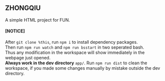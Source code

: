 ## ZHONGQIU  
A simple HTML project for FUN.  

#### [NOTICE]
After ```git clone %this```, run ```npm i``` to install dependency packages.  
Then run ```npm run watch``` and ```npm run bsstart``` in two seperated bash.  
Thus any modification in the workspace will show immediately in the webpage just opened.  
**Always work in the dev directory** ```app/```. Run ```npm run dist``` to clean the workspace, if you made some changes manually by mistake outside the dev directory.
